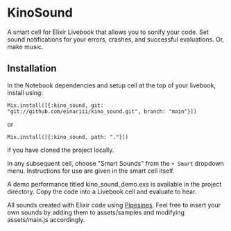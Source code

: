# KinoSound

A smart cell for Elixir Livebook that allows you to sonify your code. 
Set sound notifications for your errors, crashes, and successful evaluations. Or, make music.

## Installation

In the Notebook dependencies and setup cell at the top of your livebook, install using: 

`Mix.install([{:kino_sound, git: "git://github.com/einariii/kino_sound.git", branch: "main"}])`

or

`Mix.install([{:kino_sound, path: "."}])`

if you have cloned the project locally.

In any subsequent cell, choose "Smart Sounds" from the `+ Smart` dropdown menu. Instructions for use are given in the smart cell itself.

A demo performance titled kino_sound_demo.exs is available in the project directory. Copy the code into a Livebook cell and evaluate to hear.

All sounds created with Elixir code using [Pipesines](https://github.com/einariii/pipesines).
Feel free to insert your own sounds by adding them to assets/samples and modifying assets/main.js accordingly.


